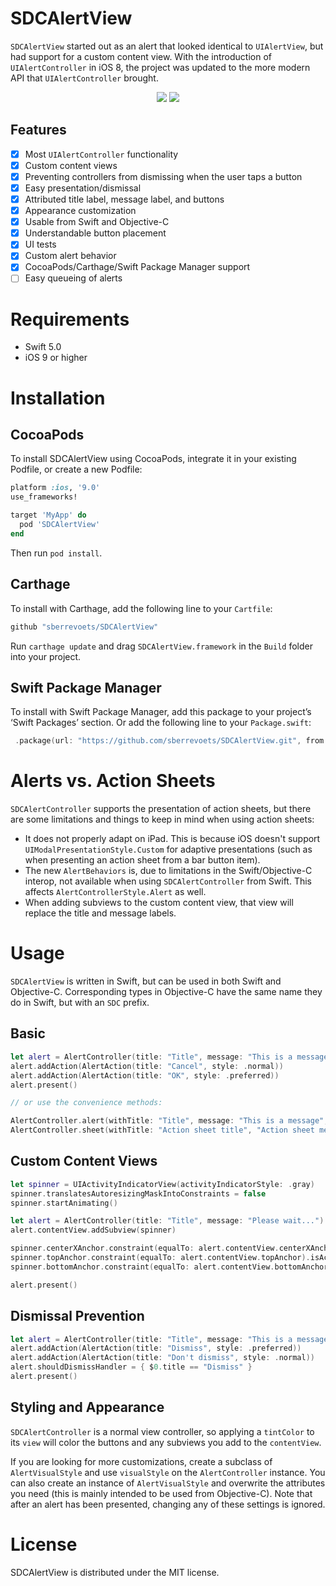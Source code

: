 # SDCAlertView

`SDCAlertView` started out as an alert that looked identical to `UIAlertView`, but had support for a custom content view. With the introduction of `UIAlertController` in iOS 8, the project was updated to the more modern API that `UIAlertController` brought.

<div align="center">
    <img src="http://sberrevoets.github.io/SDCAlertView/ActionSheet.gif">
    <img src="http://sberrevoets.github.io/SDCAlertView/Alert.gif">
</div>

## Features

- [x] Most `UIAlertController` functionality
- [x] Custom content views
- [x] Preventing controllers from dismissing when the user taps a button
- [x] Easy presentation/dismissal
- [x] Attributed title label, message label, and buttons
- [x] Appearance customization
- [x] Usable from Swift and Objective-C
- [x] Understandable button placement
- [x] UI tests
- [x] Custom alert behavior
- [x] CocoaPods/Carthage/Swift Package Manager support
- [ ] Easy queueing of alerts

# Requirements

 - Swift 5.0
 - iOS 9 or higher

# Installation

## CocoaPods
To install SDCAlertView using CocoaPods, integrate it in your existing Podfile, or create a new Podfile:

```ruby
platform :ios, '9.0'
use_frameworks!

target 'MyApp' do
  pod 'SDCAlertView'
end
```

Then run `pod install`.

## Carthage
To install with Carthage, add the following line to your `Cartfile`:

```ruby
github "sberrevoets/SDCAlertView"
```

Run `carthage update` and drag `SDCAlertView.framework` in the `Build` folder into your project.

## Swift Package Manager

To install with Swift Package Manager, add this package to your project’s ‘Swift Packages’ section. Or add the following line to your `Package.swift`:

```swift
 .package(url: "https://github.com/sberrevoets/SDCAlertView.git", from: "11.0.0")
```

# Alerts vs. Action Sheets

`SDCAlertController` supports the presentation of action sheets, but there are some limitations and things to keep in mind when using action sheets:

- It does not properly adapt on iPad. This is because iOS doesn't support `UIModalPresentationStyle.Custom` for adaptive presentations (such as when presenting an action sheet from a bar button item).
- The new `AlertBehaviors` is, due to limitations in the Swift/Objective-C interop, not available when using `SDCAlertController` from Swift. This affects `AlertControllerStyle.Alert` as well.
- When adding subviews to the custom content view, that view will replace the title and message labels.

# Usage
`SDCAlertView` is written in Swift, but can be used in both Swift and Objective-C. Corresponding types in Objective-C have the same name they do in Swift, but with an `SDC` prefix.

## Basic

```swift
let alert = AlertController(title: "Title", message: "This is a message", preferredStyle: .alert)
alert.addAction(AlertAction(title: "Cancel", style: .normal))
alert.addAction(AlertAction(title: "OK", style: .preferred))
alert.present()

// or use the convenience methods:

AlertController.alert(withTitle: "Title", message: "This is a message", actionTitle: "OK")
AlertController.sheet(withTitle: "Action sheet title", "Action sheet message", actions: ["OK", "Cancel"])
```

## Custom Content Views

```swift
let spinner = UIActivityIndicatorView(activityIndicatorStyle: .gray)
spinner.translatesAutoresizingMaskIntoConstraints = false
spinner.startAnimating()

let alert = AlertController(title: "Title", message: "Please wait...")
alert.contentView.addSubview(spinner)

spinner.centerXAnchor.constraint(equalTo: alert.contentView.centerXAnchor).isActive = true
spinner.topAnchor.constraint(equalTo: alert.contentView.topAnchor).isActive = true
spinner.bottomAnchor.constraint(equalTo: alert.contentView.bottomAnchor).isActive = true

alert.present()
```

## Dismissal Prevention

```swift
let alert = AlertController(title: "Title", message: "This is a message")
alert.addAction(AlertAction(title: "Dismiss", style: .preferred))
alert.addAction(AlertAction(title: "Don't dismiss", style: .normal))
alert.shouldDismissHandler = { $0.title == "Dismiss" }
alert.present()
```

## Styling and Appearance

`SDCAlertController` is a normal view controller, so applying a `tintColor` to its `view` will color the buttons and any subviews you add to the `contentView`.

If you are looking for more customizations, create a subclass of `AlertVisualStyle` and use `visualStyle` on the `AlertController` instance. You can also create an instance of `AlertVisualStyle` and overwrite the attributes you need (this is mainly intended to be used from Objective-C). Note that after an alert has been presented, changing any of these settings is ignored.

# License

SDCAlertView is distributed under the MIT license.

